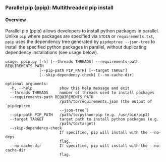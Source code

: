 ### Parallel pip (ppip): Multithreaded pip install
  
#### Overview

Parallel pip (ppip) allows developers to install python packages in parallel. Unlike `pip` where packages are specified
via `STDIN` or `requirements.txt`, `ppip` uses the dependency tree generated by `pipdeptree --json-tree`
to install the specified python packages in parallel, without duplicating dependency installations
(see usage below).

```
usage: ppip.py [-h] [--threads THREADS] --requirements-path REQUIREMENTS_PATH
               [--pip-path PIP_PATH] [--target TARGET]
               [--skip-dependency-check] [--no-cache-dir]

optional arguments:
  -h, --help            show this help message and exit
  --threads THREADS     number of threads used to install packages
  --requirements-path REQUIREMENTS_PATH
                        /path/to/requirements.json (the output of `pipdeptree
                        --json-tree`)
  --pip-path PIP_PATH   /path/to/python-pip (e.g. /usr/bin/pip3)
  --target TARGET       target path to install python packages (e.g.
                        /path/to/target)
  --skip-dependency-check
                        If specified, pip will install with the --no-deps
                        flag.
  --no-cache-dir        If specified, pip will install with the --no-cache-dir
                        flag.
```


